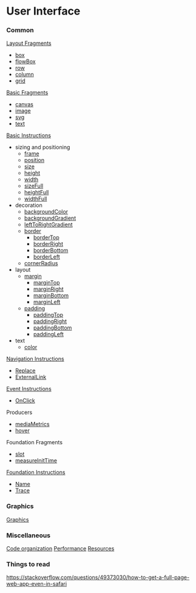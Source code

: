 # User Interface

### Common

[Layout Fragments](./layout-fragments.md)
- [box](./layout-fragments.md#box)
- [flowBox](./layout-fragments.md#flow-box)
- [row](./layout-fragments.md#row)
- [column](./layout-fragments.md#column)
- [grid](./layout-fragments.md#grid)

[Basic Fragments](./basic-fragments.md)
- [canvas](./basic-fragments.md#canvas)
- [image](./basic-fragments.md#image)
- [svg](./basic-fragments.md#svg)
- [text](./basic-fragments.md#text)

[Basic Instructions](./basic-instructions.md)

- sizing and positioning
  - [frame](./basic-instructions.md#sizing)
  - [position](./basic-instructions.md#sizing)
  - [size](./basic-instructions.md#sizing)
  - [height](./basic-instructions.md#sizing)
  - [width](./basic-instructions.md#sizing)
  - [sizeFull](./basic-instructions.md#sizing)
  - [heightFull](./basic-instructions.md#sizing)
  - [widthFull](./basic-instructions.md#sizing)
- decoration
  - [backgroundColor](./basic-instructions.md#backgroundcolor)
  - [backgroundGradient](./basic-instructions.md#backgroundgradient)
  - [leftToRightGradient](./basic-instructions.md#backgroundgradient)
  - [border](./basic-instructions.md#border)
    - [borderTop](./basic-instructions.md#border)
    - [borderRight](./basic-instructions.md#border)
    - [borderBottom](./basic-instructions.md#border)
    - [borderLeft](./basic-instructions.md#border)
  - [cornerRadius](./basic-instructions.md#cornerradius)
- layout
  - [margin](./basic-instructions.md#margin)
    - [marginTop](./basic-instructions.md#margin)
    - [marginRight](./basic-instructions.md#margin)
    - [marginBottom](./basic-instructions.md#margin)
    - [marginLeft](./basic-instructions.md#margin)
  - [padding](./basic-instructions.md#padding)
    - [paddingTop](./basic-instructions.md#padding)
    - [paddingRight](./basic-instructions.md#padding)
    - [paddingBottom](./basic-instructions.md#padding)
    - [paddingLeft](./basic-instructions.md#padding)
- text
  - [color](./basic-instructions.md#color)

[Navigation Instructions](./navigation-instructions.md)
- [Replace](./navigation.md#navigation)
- [ExternalLink](./navigation-instructions.md#externallink)

[Event Instructions](./event-instructions.md)
- [OnClick](./event-instructions.md#onclick)

Producers

- [mediaMetrics](./basic-producers.md#mediametrics)
- [hover](./basic-producers.md#hover)

Foundation Fragments

- [slot](../foundation/foundation-fragments.md#slot)
- [measureInitTime](../foundation/foundation-fragments.md#slot)

[Foundation Instructions](../foundation/foundation-instructions.md)
- [Name](../foundation/foundation-instructions.md#name)
- [Trace](../foundation/foundation-instructions.md#trace)

### Graphics

[Graphics](../graphics)

### Miscellaneous 

[Code organization](code-organization.md)
[Performance](performance.md)
[Resources](../resource)

### Things to read

https://stackoverflow.com/questions/49373030/how-to-get-a-full-page-web-app-even-in-safari

